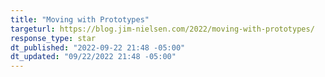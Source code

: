 ```yaml
---
title: "Moving with Prototypes"
targeturl: https://blog.jim-nielsen.com/2022/moving-with-prototypes/ 
response_type: star
dt_published: "2022-09-22 21:48 -05:00"
dt_updated: "09/22/2022 21:48 -05:00"
---
```

